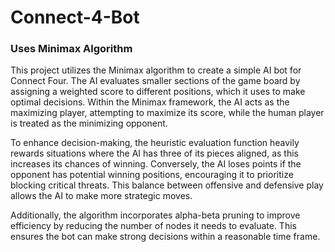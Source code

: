 # Connect-4-Bot

### Uses Minimax Algorithm
This project utilizes the Minimax algorithm to create a simple AI bot for Connect Four. The AI evaluates smaller sections of the game board by assigning a weighted score to different positions, which it uses to make optimal decisions. Within the Minimax framework, the AI acts as the maximizing player, attempting to maximize its score, while the human player is treated as the minimizing opponent.

To enhance decision-making, the heuristic evaluation function heavily rewards situations where the AI has three of its pieces aligned, as this increases its chances of winning. Conversely, the AI loses points if the opponent has potential winning positions, encouraging it to prioritize blocking critical threats. This balance between offensive and defensive play allows the AI to make more strategic moves.

Additionally, the algorithm incorporates alpha-beta pruning to improve efficiency by reducing the number of nodes it needs to evaluate. This ensures the bot can make strong decisions within a reasonable time frame.
